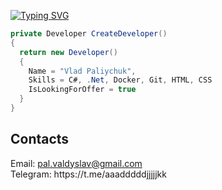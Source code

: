 [![Typing SVG](https://readme-typing-svg.herokuapp.com?color=%2336BCF7&lines=Computer+science+student)](https://git.io/typing-svg)
<br>
```c#
private Developer CreateDeveloper() 
{  
  return new Developer() 
  {  
    Name = "Vlad Paliychuk",  
    Skills = C#, .Net, Docker, Git, HTML, CSS   
    IsLookingForOffer = true  
  }  
} 
```
<h2>Contacts</h2> 
Email: <a href="pal.valdyslav@gmail.com">pal.valdyslav@gmail.com</a>  <br>
Telegram: https://t.me/aaadddddjjjjjkk <br>
<!--
**VladPaliychuk/VladPaliychuk** is a ✨ _special_ ✨ repository because its `README.md` (this file) appears on your GitHub profile.

Here are some ideas to get you started:

- 🔭 I’m currently working on ...
- 🌱 I’m currently learning ...
- 👯 I’m looking to collaborate on ...
- 🤔 I’m looking for help with ...
- 💬 Ask me about ...
- 📫 How to reach me: ...
- 😄 Pronouns: ...
- ⚡ Fun fact: ...
-->
